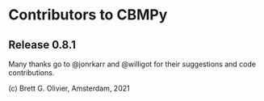 Contributors to CBMPy
=====================

Release 0.8.1
-------------

Many thanks go to @jonrkarr and @willigot for their suggestions and code contributions.


(c) Brett G. Olivier, Amsterdam, 2021